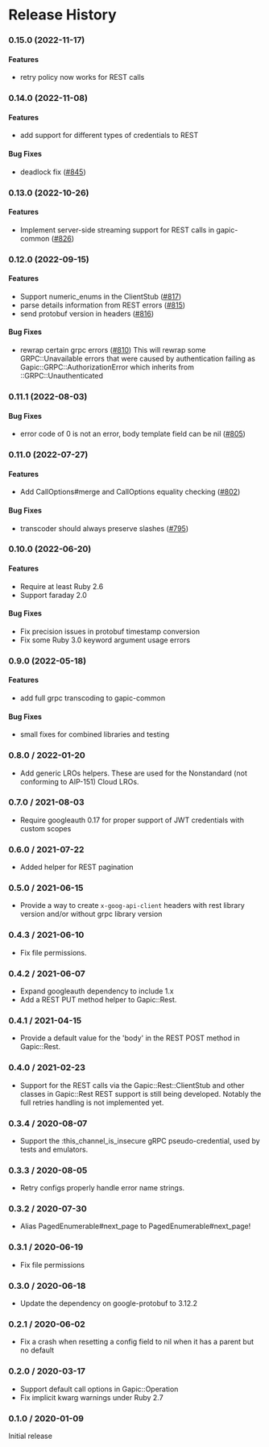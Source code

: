 # Release History

### 0.15.0 (2022-11-17)

#### Features

* retry policy now works for REST calls

### 0.14.0 (2022-11-08)

#### Features

* add support for different types of credentials to REST 
#### Bug Fixes

* deadlock fix ([#845](https://github.com/googleapis/gapic-generator-ruby/issues/845)) 

### 0.13.0 (2022-10-26)

#### Features

* Implement server-side streaming support for REST calls in gapic-common ([#826](https://github.com/googleapis/gapic-generator-ruby/issues/826)) 

### 0.12.0 (2022-09-15)

#### Features

* Support numeric_enums in the ClientStub ([#817](https://github.com/googleapis/gapic-generator-ruby/issues/817)) 
* parse details information from REST errors  ([#815](https://github.com/googleapis/gapic-generator-ruby/issues/815)) 
* send protobuf version in headers ([#816](https://github.com/googleapis/gapic-generator-ruby/issues/816)) 

#### Bug Fixes

* rewrap certain grpc errors ([#810](https://github.com/googleapis/gapic-generator-ruby/issues/810)) 
  This will rewrap some GRPC::Unavailable errors that were caused by authentication failing as Gapic::GRPC::AuthorizationError which inherits from ::GRPC::Unauthenticated

### 0.11.1 (2022-08-03)

#### Bug Fixes

* error code of 0 is not an error, body template field can be nil ([#805](https://github.com/googleapis/gapic-generator-ruby/issues/805)) 

### 0.11.0 (2022-07-27)

#### Features

* Add CallOptions#merge and CallOptions equality checking ([#802](https://github.com/googleapis/gapic-generator-ruby/issues/802)) 

#### Bug Fixes

* transcoder should always preserve slashes ([#795](https://github.com/googleapis/gapic-generator-ruby/issues/795)) 

### 0.10.0 (2022-06-20)

#### Features

* Require at least Ruby 2.6
* Support faraday 2.0
#### Bug Fixes

* Fix precision issues in protobuf timestamp conversion
* Fix some Ruby 3.0 keyword argument usage errors

### 0.9.0 (2022-05-18)

#### Features

* add full grpc transcoding to gapic-common
#### Bug Fixes

* small fixes for combined libraries and testing

### 0.8.0 / 2022-01-20

* Add generic LROs helpers. These are used for the Nonstandard (not conforming to AIP-151) Cloud LROs.

### 0.7.0 / 2021-08-03

* Require googleauth 0.17 for proper support of JWT credentials with custom scopes

### 0.6.0 / 2021-07-22

* Added helper for REST pagination

### 0.5.0 / 2021-06-15

* Provide a way to create `x-goog-api-client` headers with rest library version and/or without grpc library version

### 0.4.3 / 2021-06-10

* Fix file permissions.

### 0.4.2 / 2021-06-07

* Expand googleauth dependency to include 1.x
* Add a REST PUT method helper to Gapic::Rest.

### 0.4.1 / 2021-04-15

* Provide a default value for the 'body' in the REST POST method in Gapic::Rest.

### 0.4.0 / 2021-02-23

* Support for the REST calls via the Gapic::Rest::ClientStub and other classes in Gapic::Rest
  REST support is still being developed. Notably the full retries handling is not implemented yet.

### 0.3.4 / 2020-08-07

* Support the :this_channel_is_insecure gRPC pseudo-credential, used by tests and emulators.

### 0.3.3 / 2020-08-05

* Retry configs properly handle error name strings.

### 0.3.2 / 2020-07-30

* Alias PagedEnumerable#next_page to PagedEnumerable#next_page!

### 0.3.1 / 2020-06-19

* Fix file permissions

### 0.3.0 / 2020-06-18

* Update the dependency on google-protobuf to 3.12.2

### 0.2.1 / 2020-06-02

* Fix a crash when resetting a config field to nil when it has a parent but no default

### 0.2.0 / 2020-03-17

* Support default call options in Gapic::Operation
* Fix implicit kwarg warnings under Ruby 2.7

### 0.1.0 / 2020-01-09

Initial release
